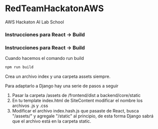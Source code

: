 # RedTeamHackatonAWS
AWS Hackaton AI Lab School


### Instrucciones para React -> Build



### Instrucciones para React -> Build
Cuando hacemos el comando run build
```cmd
npm run build
```
Crea un archivo index y una carpeta assets siempre.

Para adaptarlo a Django hay una serie de pasos a seguir
1. Pasar la carpeta /assets de /frontend/dist a backend/core/static
2. En tu template index.html de SiteContent modificar el nombre los archivos .js y .css
3. Modificar el archivo index.hash.js que pasaste de React, busca "/assets/" y agregale "/static" al principio, de esta forma Django sabrá que el archivo está en la carpeta static.